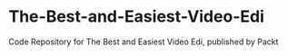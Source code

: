 # The-Best-and-Easiest-Video-Edi
Code Repository for The Best and Easiest Video Edi, published by Packt
